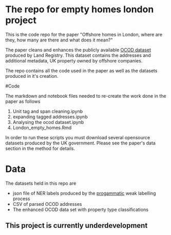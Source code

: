 # The repo for empty homes london project

This is the code repo for the paper "Offshore homes in London, where are they, how many are there and what does it mean?"

The paper cleans and enhances the publicly available [OCOD dataset](https://use-land-property-data.service.gov.uk/datasets/ocod) produced by Land Registry. This dataset contains the addresses and additional metadata, UK property owned by offshore companies.

The repo contains all the code used in the paper as well as the datasets produced in it's creation.

#Code

The markdown and notebook files needed to re-create the work done in the paper as follows

1. Unit tag and span cleaning.ipynb
2. expanding tagged addresses.ipynb
3. Analysing the ocod dataset.ipynb
4. London_empty_homes.Rmd

In order to run these scripts you must download several opensource datasets produced by the UK government.
Please see the paper's data section in the method for details.

# Data
The datasets held in this repo are

- json file of NER labels produced by the [progammatic](https://programmatic.humanloop.com/) weak labelling process
- CSV of parsed OCOD addresses
- The enhanced OCOD data set with property type classifications

## This project is currently underdevelopment
